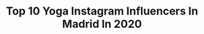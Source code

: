 ---
title: Top 10 Yoga Instagram Influencers In Madrid In 2020
description: >-
  Find top yoga Instagram influencers in Madrid in 2020. Most popular hashtags: #yoga #madrid #nature #blue.
platform: Instagram
profiles:
  - username: "laura_lakshmi_yoga"
    fullname: >-
      Laura Lakshmi Yoga Barcelona
    location: "Spain"
    followers: 38046
    engagement: 271
    commentsToLikes: 0.045067
    id: ck13bfdowv5tk0i197g9qx43p
    verified: false
    hashtags: "#happyday, #yogapants, #zoom, #energy"
  - username: "sarita98garcia"
    fullname: >-
      Sara García
    location: "Spain"
    followers: 22366
    engagement: 439
    commentsToLikes: 0.031551
    id: ck5ciultlteio0i11fi3uxbt7
    verified: true
    hashtags: "#roadbook, #femalemechanic, #garagegirl, #classicracing"
  - username: "woman_word"
    fullname: >-
      Rocío Pastor Eugenio
    location: "Spain"
    followers: 56670
    engagement: 222
    commentsToLikes: 0.122874
    id: ck5bxt1q3od210i11ws22clte
    verified: false
    hashtags: "#burbonstreet, #writing, #monte, #traveldog"
  - username: "almudena_yogalife"
    fullname: >-
      Almudena
    location: "Spain"
    followers: 25847
    engagement: 191
    commentsToLikes: 0.047714
    id: ck13b6rzutyhz0i19zd9xc52d
    verified: false
    hashtags: "#pasasana, #krounchasana, #sutras, #ishvaraprabidhana"
  - username: "damianquintero"
    fullname: >-
      Damian Quintero
    location: "Spain"
    followers: 95455
    engagement: 596
    commentsToLikes: 0.007794
    id: ck15umjo8nwom0i19ndl7c28l
    verified: true
    hashtags: "#ucam, #happysaturday, #teamdaedo, #sport"
  - username: "yoestrellasolis"
    fullname: >-
      ESTRELLA SOLIS
    location: "Spain"
    followers: 69367
    engagement: 386
    commentsToLikes: 0.014140
    id: ck5q0j6lh69330i118cku2nq3
    verified: false
    hashtags: "#girl, #dia22, #animals, #stayathome"
  - username: "helenacondis"
    fullname: >-
      Helena Condis Edo
    location: "Spain"
    followers: 66354
    engagement: 645
    commentsToLikes: 0.018837
    id: ck5zv0nat3dk80i14vc783hqn
    verified: true
    hashtags: "#stopcoronavirus, #streetstyle, #rusia2018, #day3"
  - username: "mosca.11"
    fullname: >-
      Lucas Moscariello
    location: "Spain"
    followers: 18525
    engagement: 783
    commentsToLikes: 0.005619
    id: ck8t09bltr9s00j78qmwlyjd4
    verified: true
    hashtags: "#argentina, #familia, #surf, #quedateencasakinga"
  - username: "leonestefan"
    fullname: >-
      Estefan Vega Leon
    location: "Spain"
    followers: 3027
    engagement: 1139
    commentsToLikes: 0.069964
    id: ck5q2n5cygu5a0i11ez4ta3ff
    verified: false
    hashtags: "#rosa, #dsncer, #avila, #smokeyeyes"
  - username: "juligan008"
    fullname: >-
      Julián Saldarriaga
    location: "Spain"
    followers: 14657
    engagement: 696
    commentsToLikes: 0.049615
    id: ck0u77oq344700i19sjaktadx
    verified: false
    hashtags: "#piparra, #traktordj, #homenaje, #enjaulado"
---